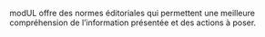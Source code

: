 modUL offre des normes éditoriales qui permettent une meilleure compréhension de l’information présentée et des actions à poser.